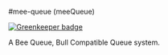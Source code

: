 #mee-queue (meeQueue)

[![Greenkeeper badge](https://badges.greenkeeper.io/direktspeed/mee-queue.svg)](https://greenkeeper.io/)

A Bee Queue, Bull Compatible Queue system.

